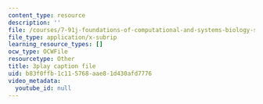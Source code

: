 ```yaml
---
content_type: resource
description: ''
file: /courses/7-91j-foundations-of-computational-and-systems-biology-spring-2014/b83f0ffb1c115768aae81d430afd7776_d5NMrA2HkG4.vtt
file_type: application/x-subrip
learning_resource_types: []
ocw_type: OCWFile
resourcetype: Other
title: 3play caption file
uid: b83f0ffb-1c11-5768-aae8-1d430afd7776
video_metadata:
  youtube_id: null
---
```

